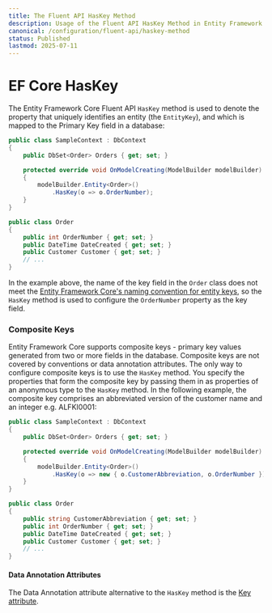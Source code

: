 ```yaml
---
title: The Fluent API HasKey Method
description: Usage of the Fluent API HasKey Method in Entity Framework Core
canonical: /configuration/fluent-api/haskey-method
status: Published
lastmod: 2025-07-11
---
```


# EF Core HasKey

The Entity Framework Core Fluent API `HasKey` method is used to denote the property that uniquely identifies an entity (the `EntityKey`), and which is mapped to the Primary Key field in a database:
```csharp
public class SampleContext : DbContext
{
    public DbSet<Order> Orders { get; set; }

    protected override void OnModelCreating(ModelBuilder modelBuilder)
    {
        modelBuilder.Entity<Order>()
            .HasKey(o => o.OrderNumber);
    }
}

public class Order
{
    public int OrderNumber { get; set; }
    public DateTime DateCreated { get; set; }
    public Customer Customer { get; set; }
    // ...
}
```
In the example above, the name of the key field in the `Order` class does not meet the [Entity Framework Core's naming convention for entity keys](/conventions#primary-key), so the `HasKey` method is used to configure the `OrderNumber` property as the key field. 

### Composite Keys
Entity Framework Core supports composite keys - primary key values generated from two or more fields in the database. Composite keys are not covered by conventions or data annotation attributes. The only way to configure composite keys is to use the `HasKey` method. You specify the properties that form the composite key by passing them in as properties of an anonymous type to the `HasKey` method. In the following example, the composite key comprises an abbreviated version of the customer name and an integer e.g. ALFKI0001:
```csharp
public class SampleContext : DbContext
{
    public DbSet<Order> Orders { get; set; }

    protected override void OnModelCreating(ModelBuilder modelBuilder)
    {
        modelBuilder.Entity<Order>()
            .HasKey(o => new { o.CustomerAbbreviation, o.OrderNumber });
    }
}

public class Order
{
    public string CustomerAbbreviation { get; set; }
    public int OrderNumber { get; set; }
    public DateTime DateCreated { get; set; }
    public Customer Customer { get; set; }
    // ...
}
```

#### Data Annotation Attributes
The Data Annotation attribute alternative to the `HasKey` method is the [Key attribute](/configuration/data-annotation-attributes/key-attribute).
